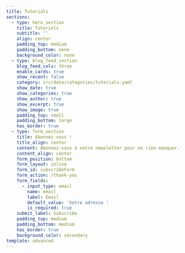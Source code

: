 ```yaml
---
title: Tutorials
sections:
  - type: hero_section
    title: Tutoriels
    subtitle: ''
    align: center
    padding_top: medium
    padding_bottom: none
    background_color: none
  - type: blog_feed_section
    blog_feed_cols: three
    enable_cards: true
    show_recent: false
    category: src/data/categories/tutorials.yaml
    show_date: true
    show_categories: true
    show_author: true
    show_excerpt: true
    show_image: true
    padding_top: small
    padding_bottom: large
    has_border: true
  - type: form_section
    title: Abonnez-vous !
    title_align: center
    content: Abonnez-vous à notre newsletter pour ne rien manquer.
    content_align: center
    form_position: bottom
    form_layout: inline
    form_id: subscribeForm
    form_action: /thank-you
    form_fields:
      - input_type: email
        name: email
        label: Email
        default_value: 'Votre adresse '
        is_required: true
    submit_label: Subscribe
    padding_top: medium
    padding_bottom: medium
    has_border: true
    background_color: secondary
template: advanced
---
```

